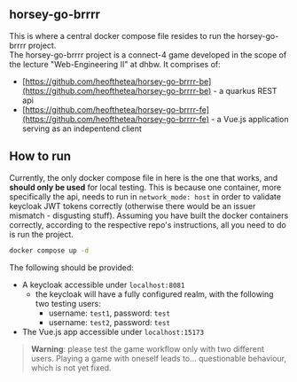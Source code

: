 ## horsey-go-brrrr

This is where a central docker compose file resides to run the horsey-go-brrrr project.<br>
The horsey-go-brrrr project is a connect-4 game developed in the scope of the lecture "Web-Engineering II" at dhbw. It comprises of:

- [https://github.com/heofthetea/horsey-go-brrrr-be](https://github.com/heofthetea/horsey-go-brrrr-be) - a quarkus REST api
- [https://github.com/heofthetea/horsey-go-brrrr-fe](https://github.com/heofthetea/horsey-go-brrrr-fe) - a Vue.js application serving as an indepentend client

## How to run

Currently, the only docker compose file in here is the one that works, and **should only be used** for local testing. This is because one container, more specifically the api, needs to run in `network_mode: host` in order to validate keycloak JWT tokens correctly (otherwise there would be an issuer mismatch - disgusting stuff). Assuming you have built the docker containers correctly, according to the respective repo's instructions, all you need to do is run the project.

```bash
docker compose up -d
```

The following should be provided:

- A keycloak accessible under `localhost:8081`
  - the keycloak will have a fully configured realm, with the following two testing users:
    - username: `test1`, password: `test`
    - username: `test2`, password: `test`
- The Vue.js app accessible under `localhost:15173`

> **Warning**: please test the game workflow only with two different users. Playing a game with oneself leads to... questionable behaviour, which is not yet fixed.
